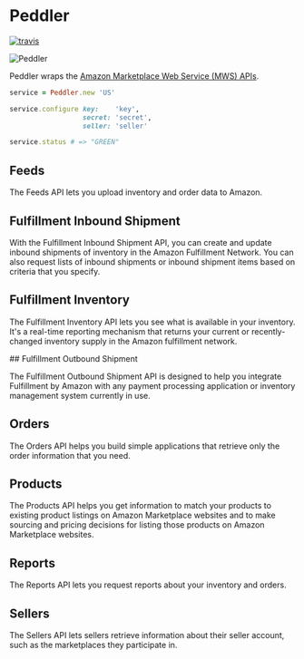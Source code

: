 # Peddler

[![travis][1]][2]

![Peddler][3]

Peddler wraps the [Amazon Marketplace Web Service (MWS) APIs][4].

```ruby
service = Peddler.new 'US'

service.configure key:    'key',
                  secret: 'secret',
                  seller: 'seller'

service.status # => "GREEN"
```

## Feeds

The Feeds API lets you upload inventory and order data to Amazon.

## Fulfillment Inbound Shipment

With the Fulfillment Inbound Shipment API, you can create and update inbound
shipments of inventory in the Amazon Fulfillment Network. You can also request
lists of inbound shipments or inbound shipment items based on criteria that you
specify.

## Fulfillment Inventory

The Fulfillment Inventory API lets you see what is available in your inventory.
It's a real-time reporting mechanism that returns your current or
recently-changed inventory supply in the Amazon fulfillment network.

## Fulfillment Outbound Shipment

The Fulfillment Outbound Shipment API is designed to help you integrate
Fulfillment by Amazon with any payment processing application or inventory
management system currently in use.

## Orders

The Orders API helps you build simple applications that retrieve only the order
information that you need.

## Products

The Products API helps you get information to match your products to existing
product listings on Amazon Marketplace websites and to make sourcing and
pricing decisions for listing those products on Amazon Marketplace websites.

## Reports

The Reports API lets you request reports about your inventory and orders.

## Sellers

The Sellers API lets sellers retrieve information about their seller account,
such as the marketplaces they participate in.

[1]: https://secure.travis-ci.org/papercavalier/peddler.png
[2]: http://travis-ci.org/papercavalier/peddler
[3]: http://f.cl.ly/items/0W3V0A1Z110Q0x461b3H/mussels.jpeg
[4]: https://developer.amazonservices.com/gp/mws/docs.html
